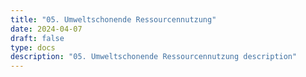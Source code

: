 ```yaml
---
title: "05. Umweltschonende Ressourcennutzung"
date: 2024-04-07
draft: false
type: docs
description: "05. Umweltschonende Ressourcennutzung description"
---
```



